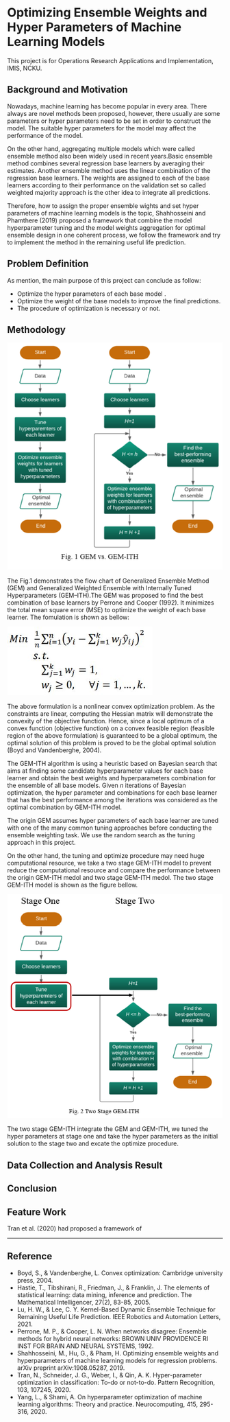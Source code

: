 Optimizing Ensemble Weights and Hyper Parameters of Machine Learning Models
===

This project is for Operations Research Applications and Implementation, IMIS, NCKU.

Background and Motivation
---
Nowadays, machine learning has become popular in every area. There always are novel methods been proposed, however, there usually are some parameters or hyper parameters need to be set in order to construct the model. The suitable hyper parameters for the model may affect the performance of the model.

On the other hand, aggregating multiple models which were called ensemble method also been widely used in recent years.Basic ensemble method combines several regression base learners by averaging their estimates. Another ensemble method uses the linear combination of the regression base learners. The weights are assigned to each of the base learners according to their performance on the validation set so called weighted majority approach is the other idea to integrate all predictions.

Therefore, how to assign the proper ensemble wights and set hyper parameters of machine learning models is the topic, Shahhosseini and Phamthere (2019) proposed a framework that combine the model hyperparameter tuning and the model weights aggregation for optimal ensemble design in one coherent process, we follow the framework and try to implement the method in the remaining useful life prediction.

Problem Definition
---
As mention, the main purpose of this project can conclude as follow:
* Optimize the hyper parameters of each base model .
* Optimize the weight of the base models to improve the final predictions.
* The procedure of optimization is necessary or not.

Methodology
---
<p align="center">
  <img src="https://github.com/KevinLu43/ORAProject/blob/main/picture/ORA_PIC_GEMITH.PNG">
</p>
The Fig.1 demonstrates the flow chart of Generalized Ensemble Method (GEM) and Generalized Weighted Ensemble with Internally Tuned Hyperparameters (GEM–ITH).The GEM was proposed to find the best combination of base learners by Perrone and Cooper (1992). It minimizes the total  mean square error (MSE) to optimize the weight of each base learner. The fomulation is shown as bellow:

![image](https://github.com/KevinLu43/ORAProject/blob/main/picture/ORA_PIC_2.JPG)

The above formulation is a nonlinear convex optimization problem. As the constraints are linear, computing the Hessian matrix will demonstrate the convexity of the objective function. Hence, since a local optimum of a convex function (objective function) on a convex feasible region (feasible region of the above formulation) is guaranteed to be a global optimum, the optimal solution of this problem is proved to be the global optimal solution (Boyd and Vandenberghe, 2004).

The GEM-ITH algorithm is using  a heuristic based on Bayesian search that aims at finding some candidate hyperparameter values for each base learner and obtain the best weights and hyperparameters combination for the ensemble of all base models. Given *n* iterations of Bayesian optimization, the hyper parameter and combinations for each base learner that has the best performance among the iterations was considered as the optimal combination by GEM-ITH model.

The origin GEM assumes hyper parameters of each base learner  are tuned with one of the many common tuning approaches before conducting the ensemble weighting task. We use the random search as the tuning approach in this project.

On the other hand, the tuning and optimize procedure may need huge computational resource, we take a two stage GEM-ITH model to prevent reduce the computational resource and compare the performance between the origin GEM-ITH medol and two stage GEM-ITH medol. The two stage GEM-ITH model is shown as the figure bellow.

<p align="center">
  <img src="https://github.com/KevinLu43/ORAProject/blob/main/picture/ORA_PIC_GEMITHS2.PNG">
</p>

The two stage GEM-ITH integrate the GEM and GEM-ITH, we tuned the hyper parameters at stage one and take the hyper parameters as the initial solution to the stage two and excate the optimize procedure.

Data Collection and Analysis Result
---

Conclusion
---

Feature Work 
---
Tran et al. (2020) had proposed a framework of 

---

Reference
---
* Boyd, S., & Vandenberghe, L. Convex optimization: Cambridge university press, 2004.
* Hastie, T., Tibshirani, R., Friedman, J., & Franklin, J. The elements of statistical learning: data mining, inference and prediction. The Mathematical Intelligencer, 27(2), 83-85, 2005.
* Lu, H. W., & Lee, C. Y. Kernel-Based Dynamic Ensemble Technique for Remaining Useful Life Prediction. IEEE Robotics and Automation Letters, 2021.
* Perrone, M. P., & Cooper, L. N. When networks disagree: Ensemble methods for hybrid neural networks: BROWN UNIV PROVIDENCE RI INST FOR BRAIN AND NEURAL SYSTEMS, 1992.
* Shahhosseini, M., Hu, G., & Pham, H. Optimizing ensemble weights and hyperparameters of machine learning models for regression problems. arXiv preprint arXiv:1908.05287, 2019.
* Tran, N., Schneider, J. G., Weber, I., & Qin, A. K. Hyper-parameter optimization in classification: To-do or not-to-do. Pattern Recognition, 103, 107245, 2020.
* Yang, L., & Shami, A. On hyperparameter optimization of machine learning algorithms: Theory and practice. Neurocomputing, 415, 295-316, 2020.

